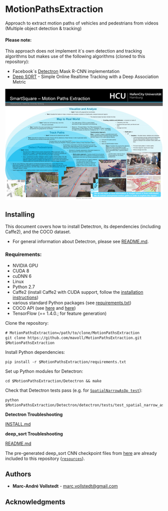 # MotionPathsExtraction
Approach to extract motion paths of vehicles and pedestrians from videos (Multiple object detection &amp; tracking)

#### Please note:
This approach does not implement it´s own detection and tracking algorithms but makes use of the following algorithms (cloned to this repository):  
* Facebook´s [Detectron](https://github.com/facebookresearch/Detectron) Mask R-CNN implementation 
* [Deep SORT](https://github.com/nwojke/deep_sort) - Simple Online Realtime Tracking with a Deep Association Metric

![Poster](/poster/poster_A0_tracks.jpg)

## Installing

This document covers how to install Detectron, its dependencies (including Caffe2), and the COCO dataset.

- For general information about Detectron, please see [README.md](https://github.com/mavoll/MotionPathsExtraction/blob/master/Detectron/README.md).

### Requirements: ###

- NVIDIA GPU
- CUDA 8
- cuDNN 6
- Linux
- Python 2.7
- Caffe2 (install Caffe2 with CUDA support, follow the [installation instructions](https://caffe2.ai/docs/getting-started.html))
- various standard Python packages (see [requirements.txt](https://github.com/mavoll/MotionPathsExtraction/blob/master/requirements.txt))
- COCO API (see [here](https://github.com/mavoll/MotionPathsExtraction/blob/master/Detectron/INSTALL.md#coco) and [here](https://github.com/cocodataset/cocoapi))
- TensorFlow (== 1.4.0.; for feature generation)

Clone the repository:

```
# MotionPathsExtraction=/path/to/clone/MotionPathsExtraction
git clone https://github.com/mavoll/MotionPathsExtraction.git $MotionPathsExtraction
```

Install Python dependencies:

```
pip install -r $MotionPathsExtraction/requirements.txt
```

Set up Python modules for Detectron:

```
cd $MotionPathsExtraction/Detectron && make
```

Check that Detectron tests pass (e.g. for [`SpatialNarrowAsOp test`](detectron/tests/test_spatial_narrow_as_op.py)):

```
python $MotionPathsExtraction/Detectron/detectron/tests/test_spatial_narrow_as_op.py
```

**Detectron Troubleshooting**

[INSTALL.md](https://github.com/mavoll/MotionPathsExtraction/edit/master/Detectron/INSTALL.md)

**deep_sort Troubleshooting** 

[README.md](https://github.com/mavoll/MotionPathsExtraction/blob/master/deep_sort/README.md)

The pre-generated deep_sort CNN checkpoint files from [here](https://drive.google.com/open?id=18fKzfqnqhqW3s9zwsCbnVJ5XF2JFeqMp) are already included to this repository ([`resources`](https://github.com/mavoll/MotionPathsExtraction/edit/master/deep_sort/resources/networks/)).



## Authors

* **Marc-André Vollstedt** - marc.vollstedt@gmail.com

## Acknowledgments
